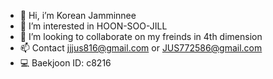 - 👋 Hi, i’m Korean Jamminnee
- 👀 I’m interested in HOON-SOO-JILL
- 💞️ I’m looking to collaborate on my freinds in 4th dimension
- 📫 Contact jjjus816@gmail.com or JUS772586@gmail.com
- 💻 Baekjoon ID: c8216 

<!---
Jamminyee1212/Jamminyee1212 is a ✨ special ✨ repository because its `README.md` (this file) appears on your GitHub profile.
You can click the Preview link to take a look at your changes.
--->
